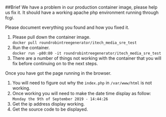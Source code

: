 ##Brief
We have a problem in our production container image, please help us fix it. It should have a working apache php environment running 
through fcgi.  
 
Please document everything you found and how you fixed it.
 
1. Please pull down the container image.  
    `docker pull roundrobintreegenerator/itech_media_sre_test`
2. Run the container.   
    `docker run -p80:80 -it roundrobintreegenerator/itech_media_sre_test`
3. There are a number of things not working with the container that you will
    fix before continuing on to the next steps.
 
Once you have got the page running in the browser.
 
1. You will need to figure out why the `index.php` in `/var/www/html` 
    is not working.
2. Once working you will need to make the date time display as follow:  
    `Monday the 9th of September 2019 - 14:44:26`  
3. Get the ip address display working.
4. Get the source code to be displayed.